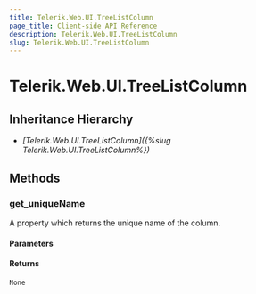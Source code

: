 ```yaml
---
title: Telerik.Web.UI.TreeListColumn
page_title: Client-side API Reference
description: Telerik.Web.UI.TreeListColumn
slug: Telerik.Web.UI.TreeListColumn
---
```


# Telerik.Web.UI.TreeListColumn  

## Inheritance Hierarchy

* *[Telerik.Web.UI.TreeListColumn]({%slug Telerik.Web.UI.TreeListColumn%})*


## Methods

###  get_uniqueName

A property which returns the unique name of the column.

#### Parameters

#### Returns

`None` 



